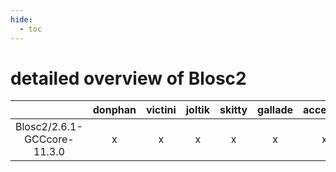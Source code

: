 ```yaml
---
hide:
  - toc
---
```


detailed overview of Blosc2
===========================

| |donphan|victini|joltik|skitty|gallade|accelgor|swalot|doduo|
| :---: | :---: | :---: | :---: | :---: | :---: | :---: | :---: | :---: |
|Blosc2/2.6.1-GCCcore-11.3.0|x|x|x|x|x|x|x|x|
